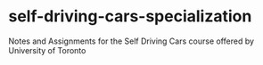 # self-driving-cars-specialization
Notes and Assignments for the Self Driving Cars course offered by University of Toronto
